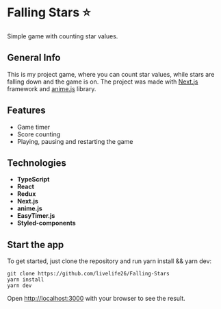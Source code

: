 # Falling Stars :star:

Simple game with counting star values.

## General Info

This is my project game, where you can count star values, while stars are falling down and the game is on. The project was made with [Next.js](https://nextjs.org/) framework and [anime.js](https://animejs.com/) library.

## Features

- Game timer
- Score counting
- Playing, pausing and restarting the game

## Technologies

- **TypeScript**
- **React**
- **Redux**
- **Next.js**
- **anime.js**
- **EasyTimer.js**
- **Styled-components**

## Start the app

To get started, just clone the repository and run yarn install && yarn dev:

```
git clone https://github.com/livelife26/Falling-Stars
yarn install
yarn dev
```

Open [http://localhost:3000](http://localhost:3000) with your browser to see the result.

